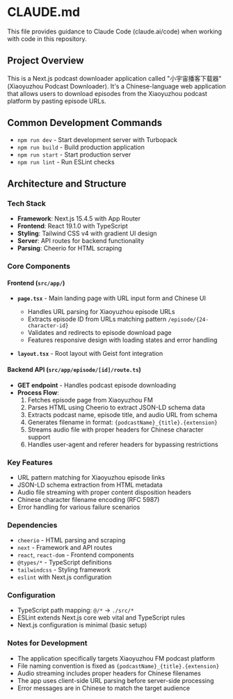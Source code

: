 # CLAUDE.md

This file provides guidance to Claude Code (claude.ai/code) when working with code in this repository.

## Project Overview

This is a Next.js podcast downloader application called "小宇宙播客下载器" (Xiaoyuzhou Podcast Downloader). It's a Chinese-language web application that allows users to download episodes from the Xiaoyuzhou podcast platform by pasting episode URLs.

## Common Development Commands

- `npm run dev` - Start development server with Turbopack
- `npm run build` - Build production application
- `npm run start` - Start production server
- `npm run lint` - Run ESLint checks

## Architecture and Structure

### Tech Stack
- **Framework**: Next.js 15.4.5 with App Router
- **Frontend**: React 19.1.0 with TypeScript
- **Styling**: Tailwind CSS v4 with gradient UI design
- **Server**: API routes for backend functionality
- **Parsing**: Cheerio for HTML scraping

### Core Components

#### Frontend (`src/app/`)
- **`page.tsx`** - Main landing page with URL input form and Chinese UI
  - Handles URL parsing for Xiaoyuzhou episode URLs
  - Extracts episode ID from URLs matching pattern `/episode/{24-character-id}`
  - Validates and redirects to episode download page
  - Features responsive design with loading states and error handling

- **`layout.tsx`** - Root layout with Geist font integration

#### Backend API (`src/app/episode/[id]/route.ts`)
- **GET endpoint** - Handles podcast episode downloading
- **Process Flow**:
  1. Fetches episode page from Xiaoyuzhou FM
  2. Parses HTML using Cheerio to extract JSON-LD schema data
  3. Extracts podcast name, episode title, and audio URL from schema
  4. Generates filename in format: `{podcastName}_{title}.{extension}`
  5. Streams audio file with proper headers for Chinese character support
  6. Handles user-agent and referer headers for bypassing restrictions

### Key Features
- URL pattern matching for Xiaoyuzhou episode links
- JSON-LD schema extraction from HTML metadata
- Audio file streaming with proper content disposition headers
- Chinese character filename encoding (RFC 5987)
- Error handling for various failure scenarios

### Dependencies
- `cheerio` - HTML parsing and scraping
- `next` - Framework and API routes
- `react`, `react-dom` - Frontend components
- `@types/*` - TypeScript definitions
- `tailwindcss` - Styling framework
- `eslint` with Next.js configuration

### Configuration
- TypeScript path mapping: `@/*` → `./src/*`
- ESLint extends Next.js core web vital and TypeScript rules
- Next.js configuration is minimal (basic setup)

### Notes for Development
- The application specifically targets Xiaoyuzhou FM podcast platform
- File naming convention is fixed as `{podcastName}_{title}.{extension}`
- Audio streaming includes proper headers for Chinese filenames
- The app uses client-side URL parsing before server-side processing
- Error messages are in Chinese to match the target audience